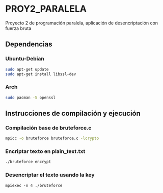 # PROY2_PARALELA

Proyecto 2 de programación paralela, aplicación de desencriptación con fuerza bruta

## Dependencias

### Ubuntu-Debian

```bash
sudo apt-get update
sudo apt-get install libssl-dev
```

### Arch

```bash
sudo pacman -S openssl
```

## Instrucciones de compilación y ejecución

### Compilación base de bruteforce.c

```bash
mpicc -o bruteforce bruteforce.c -lcrypto
```

### Encriptar texto en plain_text.txt

```bash
./bruteforce encrypt 
```

### Desencriptar el texto usando la key

```bas
mpiexec -n 4 ./bruteforce
```
